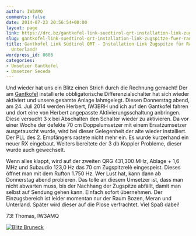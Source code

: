 ```yaml
---
author: IW3AMQ
comments: false
date: 2014-07-23 20:56:54+00:00
layout: page
link: https://drc.bz/gantkofel-link-suedtirol-qrt-installation-link-zugspitze-fuer-raum-bozen-meran-unterland/
slug: gantkofel-link-suedtirol-qrt-installation-link-zugspitze-fuer-raum-bozen-meran-unterland
title: Gantkofel Link Südtirol QRT - Installation Link Zugspitze für Raum Bozen, Meran,
  Unterland!
wordpress_id: 8606
categories:
- Umsetzer Gantkofel
- Umsetzer Seceda
---
```


Und wieder hat uns ein Blitz einen Strich durch die Rechnung gemacht! Der am [Gantkofel](https://drc.bz/relaisstandorte/gantkofel/) installierte obbligatorische Differenzialschalter hat sich wieder aktiviert und unsere gesamte Anlage lahmgelegt. Diesen Donnerstag abend, am 24. Juli 2014 werden Herbert, IW3BRH und ich auf den Gantkofel fahren und dort eine von Herbert angepasste Aktivierungsschaltung anbringen. Diese versucht 3 x bei Abschalten den Schalter wieder zu aktivieren. Da vor einer Woche der defekte 70 cm Doppelumsetzer mit einem Ersatzumsetzer ausgetauscht wurde, wird bei dieser Gelegenheit der alte wieder installiert. Der PLL des 2. Empfängers rastete nicht mehr ein. Es wurde kurzerhand ein neuer RX eingebaut. Weiters bereitete der 3 db Koppler Probleme, dieser wurde auch gewechselt.

Wenn alles klappt, wird auf der zweiten QRG 431,300 MHz, Ablage + 1,6 MHz und Subaudio 123,0 Hz das 70 cm Zugspitzrelè eingespeist. Dieses öffnet man mit dem Rufton 1.750 Hz. Wer Lust hat, kann dann ab Donnerstag abend probieren. Das tolle an diesem Umsetzer ist, dass man nicht abwarten muss, bis der Nachhang der Zugspitze abfällt, damit man selbst auf Sendung gehen kann. Einfach sofort übernehmen. Der Einzugsbereich ist leider momentan nur der Raum Bozen, Meran und Unterland. Später wird dieser auf die Plose verfrachtet. Viel Spaß dabei!

73! Thomas, IW3AMQ

[![Blitz Bruneck](https://drc.bz/wp-content/uploads/2014/07/Blitz-Bruneck-1024x574.jpg)](https://drc.bz/wp-content/uploads/2014/07/Blitz-Bruneck.jpg)
